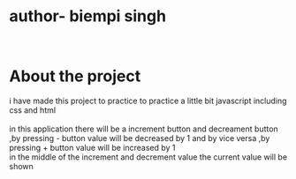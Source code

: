 # author- biempi singh
<br>
<h1>About the project</h1>
<div> i have made this project to practice to practice a little bit javascript including css and html</div>
<br>
<div>in this application there will be a increment button and decreament button ,by pressing - button value will be decreased by 1 and by vice versa ,by pressing + button value will be increased by 1</div>
 <div>in the middle of the increment and decrement value the current value will  be shown</div>
